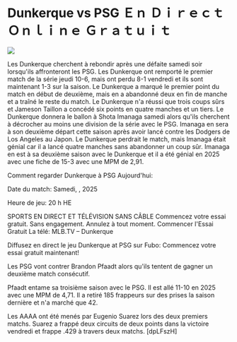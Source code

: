 # Dunkerque vs PSG Ｅｎ Ｄｉｒｅｃｔ Ｏｎｌｉｎｅ Ｇｒａｔｕｉｔ  
  
  
[![](https://i.imgur.com/qSNzIqt.png)](https://movie.rssnews.media/tfTFUZoQb.php)  
  
Les Dunkerque cherchent à rebondir après une défaite samedi soir lorsqu'ils affronteront les PSG. Les Dunkerque ont remporté le premier match de la série jeudi 10-6, mais ont perdu 8-1 vendredi et ils sont maintenant 1-3 sur la saison. Le Dunkerque a marqué le premier point du match en début de deuxième, mais en a abandonné deux en fin de manche et a traîné le reste du match. Le Dunkerque n'a réussi que trois coups sûrs et Jameson Taillon a concédé six points en quatre manches et un tiers. Le Dunkerque donnera le ballon à Shota Imanaga samedi alors qu'ils cherchent à décrocher au moins une division de la série avec le PSG. Imanaga en sera à son deuxième départ cette saison après avoir lancé contre les Dodgers de Los Angeles au Japon. Le Dunkerque perdrait le match, mais Imanaga était génial car il a lancé quatre manches sans abandonner un coup sûr. Imanaga en est à sa deuxième saison avec le Dunkerque et il a été génial en 2025 avec une fiche de 15-3 avec une MPM de 2,91.

Comment regarder Dunkerque à PSG Aujourd'hui:

Date du match: Samedi, , 2025

Heure de jeu: 20 h HE

SPORTS EN DIRECT ET TÉLÉVISION SANS CÂBLE
Commencez votre essai gratuit. Sans engagement. Annulez à tout moment.
Commencer l'Essai Gratuit
La télé: MLB.TV – Dunkerque

Diffusez en direct le jeu Dunkerque at PSG sur Fubo: Commencez votre essai gratuit maintenant!

Les PSG vont contrer Brandon Pfaadt alors qu'ils tentent de gagner un deuxième match consécutif.

Pfaadt entame sa troisième saison avec le PSG. Il est allé 11-10 en 2025 avec une MPM de 4,71. Il a retiré 185 frappeurs sur des prises la saison dernière et n'a marché que 42.

Les AAAA ont été menés par Eugenio Suarez lors des deux premiers matchs. Suarez a frappé deux circuits de deux points dans la victoire vendredi et frappe .429 à travers deux matchs. [dpLFszH]